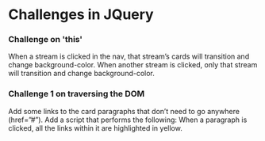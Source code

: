# Challenges in JQuery

### Challenge on 'this'
When a stream is clicked in the nav, that stream’s cards will transition and change background-color. When another stream is clicked, only that stream will transition and change background-color.

### Challenge 1 on traversing the DOM
Add some links to the card paragraphs that don’t need to go anywhere (href=”#”).
Add a script that performs the following:
When a paragraph is clicked, all the links within it are highlighted in yellow.

